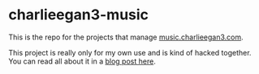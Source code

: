 # charlieegan3-music

This is the repo for the projects that manage
[music.charlieegan3.com](https://music.charlieegan3.com).

This project is really only for my own use and is kind of hacked together. You
can read all about it in a [blog post
here](https://charlieegan3.com/blog/2018/11/20/how-i-learned-to-stop-worrying-and-build-my-own-lastfm).
